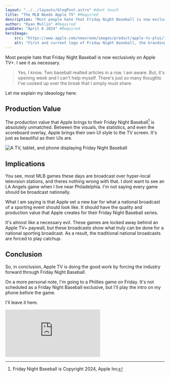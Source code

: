 ```yaml
---
layout: "../../layouts/blogPost.astro" #dont touch
title: "The MLB Needs Apple TV" #Required
description: "Most people hate that Friday Night Baseball is now exclusively on Apple TV+. I see it as necessary" #Required
author: "Ryan Mullin" #Required
pubDate: "April 6 2024" #Required
heroImage: 
    src: "https://www.apple.com/newsroom/images/product/apple-tv-plus/lifestyle/Apple-TV-plus-MLB-Friday-Night-Baseball_big.jpg.large_2x.jpg"
    alt: "First and current logo of Friday Night Baseball, the branding used for Apple TV+'s coverage of Major League Baseball, since 8 April 2022."
---
```


Most people hate that Friday Night Baseball is now exclusively on Apple TV+. I see it as necessary.


> Yes, I know. Two baseball realted articles in a row. I am aware. But, it's opening week and I can't help myself. There's just so many thoughts I've cooked up over the break that I simply must share.

Let me explain my ideaology here:

## Production Value

The production value that Apple brings to their Friday Night Baseball[^1] is absolutely unmatched. Between the visuals, the statistics, and even the scoreboard overlay, Apple brings their own UI style to the TV screen. It's just as beautiful as their UIs are. 

![A TV, tablet, and phone displaying Friday Night Baseball](https://www.apple.com/newsroom/images/2024/03/friday-night-baseball-returns-march-29/article/Apple-TV-Plus-Friday-Night-Baseball-hero_big.jpg.large_2x.jpg)

## Implications

You see, most MLB games these days are broadcast over hyper-local television stations, and theres nothing wrong with that. I dont want to see an LA Angels game when I live near Philadelphia. I'm not saying every game should be broadcast nationally.

What I am saying is that Apple set a new bar for what a national broadcast of a sporting event should look like. It should have the quality and production value that Apple creates for their Friday Night Baseball series. 

It's almost like a necessary evil. These games are locked away behind an Apple TV+ paywall, but these broadcasts show what truly can be done for a national sporting broadcast. As a result, the traditional national broadcasts are forced to play catchup.


## Conclusion

So, in conclusion, Apple TV is doing the good work by forcing the industry forward through Friday Night Baseball. 

On a more personal note, I'm going to a Phillies game on Friday. It's not scheduled as a Friday Night Baseball exclusive, but I'll play the intro on my phone before the game.

I'll leave it here.

<iframe width="auto" height="auto" src="https://www.youtube-nocookie.com/embed/MLRn531YO7E?si=sPAPKih7ecnE1rOF" title="YouTube video player" frameborder="0" allow="accelerometer; autoplay; clipboard-write; encrypted-media; gyroscope; picture-in-picture; web-share" referrerpolicy="strict-origin-when-cross-origin" allowfullscreen></iframe>



[^1]: Friday Night Baseball is Copyright 2024, Apple Inc

